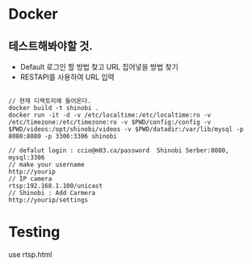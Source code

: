 # Docker
## 테스트해봐야할 것.
- Default 로그인 할 방법 찾고 URL 집어넣을 방법 찾기
- RESTAPI를 사용하여 URL 입력 
<pre><code>
// 현재 디렉토리에 들어온다.
docker build -t shinobi .
docker run -it -d -v /etc/localtime:/etc/localtime:ro -v /etc/timezone:/etc/timezone:ro -v $PWD/config:/config -v $PWD/videos:/opt/shinobi/videos -v $PWD/datadir:/var/lib/mysql -p 8080:8080 -p 3306:3306 shinobi

// defalut login : ccio@m03.ca/password  Shinobi Serber:8080,  mysql:3306
// make your username
http://yourip
// IP camera
rtsp:192.168.1.100/unicast
// Shinobi : Add Carmera
http://yourip/settings
</code></pre>

# Testing
use rtsp.html
